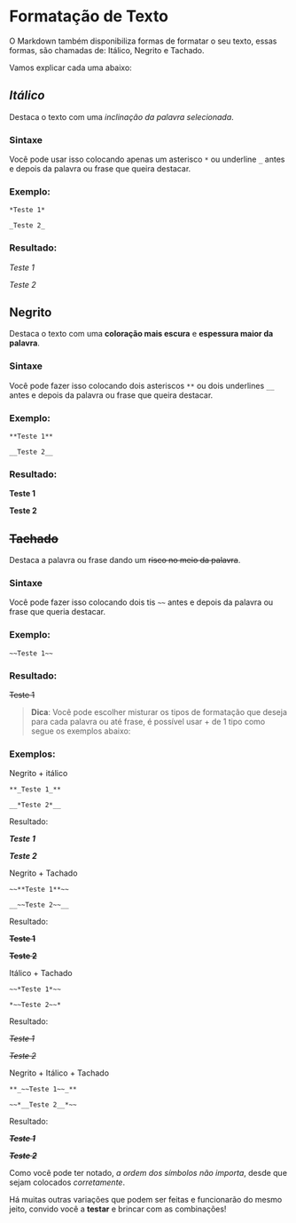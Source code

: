 # **Formatação de Texto**

O Markdown também disponibiliza formas de formatar o seu texto, essas formas, são chamadas de: Itálico, Negrito e Tachado.

Vamos explicar cada uma abaixo:

## *Itálico*
Destaca o texto com uma *inclinação da palavra selecionada*.

### Sintaxe
Você pode usar isso colocando apenas um asterisco `*` ou underline `_` antes e depois da palavra ou frase que queira destacar.

### Exemplo:
```
*Teste 1*

_Teste 2_
```
### Resultado:

*Teste 1*

_Teste 2_

## **Negrito**

Destaca o texto com uma **coloração mais escura** e **espessura maior da palavra**.

### Sintaxe
Você pode fazer isso colocando dois asteriscos `**` ou dois underlines `__` antes e depois da palavra ou frase que queira destacar.

### Exemplo:
```
**Teste 1**

__Teste 2__ 
```

### Resultado:

**Teste 1**

__Teste 2__

## ~~Tachado~~

Destaca a palavra ou frase dando um ~~risco no meio da palavra~~.

### Sintaxe
Você pode fazer isso colocando dois tis `~~` antes e depois da palavra ou frase que queria destacar.

### Exemplo:
```
~~Teste 1~~
```

### Resultado:
~~Teste 1~~

>**Dica**: Você pode escolher misturar os tipos de formatação que deseja para cada palavra ou até frase, é possível usar + de 1 tipo como segue os exemplos abaixo:

### Exemplos:

Negrito + itálico
```
**_Teste 1_**

__*Teste 2*__
```
Resultado:

**_Teste 1_**

__*Teste 2*__

Negrito + Tachado
```
~~**Teste 1**~~

__~~Teste 2~~__
```
Resultado:

~~**Teste 1**~~

__~~Teste 2~~__

Itálico + Tachado
```
~~*Teste 1*~~

*~~Teste 2~~*
```
Resultado:

~~*Teste 1*~~

*~~Teste 2~~*

Negrito + Itálico + Tachado
```
**_~~Teste 1~~_**

~~*__Teste 2__*~~
```
Resultado:

**_~~Teste 1~~_**

~~*__Teste 2__*~~

Como você pode ter notado, *a ordem dos símbolos não importa*, desde que sejam colocados *corretamente*.

Há muitas outras variações que podem ser feitas e funcionarão do mesmo jeito, convido você a __testar__ e brincar com as combinações!